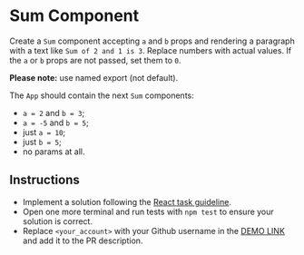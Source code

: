 # Sum Component

Create a `Sum` component accepting `a` and `b` props and rendering a paragraph with a text like `Sum of 2 and 1 is 3`. Replace numbers with actual
values. If the `a` or `b` props are not passed, set them to `0`.

**Please note:** use named export (not default).

The `App` should contain the next `Sum` components:

- `a = 2` and `b = 3`;
- `a = -5` and `b = 5`;
- just `a = 10`;
- just `b = 5`;
- no params at all.

## Instructions

- Implement a solution following the [React task guideline](https://github.com/mate-academy/react_task-guideline#react-tasks-guideline).
- Open one more terminal and run tests with `npm test` to ensure your solution is correct.
- Replace `<your_account>` with your Github username in the [DEMO LINK](https://annperetiatko.github.io/react_sum/) and add it to the PR description.
